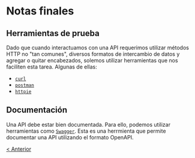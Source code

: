 # Notas finales

## Herramientas de prueba

Dado que cuando interactuamos con una API requerimos utilizar métodos HTTP no "tan comunes", diversos formatos de intercambio de datos y agregar o quitar encabezados, solemos utilizar herramientas que nos faciliten esta tarea. Algunas de ellas:

* [`curl`](https://curl.haxx.se/)
* [`postman`](https://www.postman.com/)
* [`httpie`](https://httpie.org/)

## Documentación

Una API debe estar bien documentada. Para ello, podemos utilizar herramientas como [`Swagger`](https://swagger.io/). Esta es una herrmienta que permite documentar una API utilizando el formato OpenAPI. 

[< Anterior](06-more-endpoints.md) 